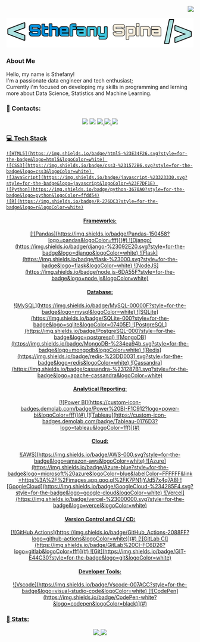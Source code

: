 <p align="right">
  <a href="https://visitorbadge.io/status?path=https%3A%2F%2Fgithub.com%2Fsthefanyspina"><img src="https://api.visitorbadge.io/api/visitors?path=https%3A%2F%2Fgithub.com%2Fsthefanyspina&style=for-the-badge&color=FFF9D0&logoColor=5AB2FF&logo=undefine"/></a>
</p>

<p align="center"><img src="https://github.com/sthefanyspina/sthefanyspina/blob/main/src/Picsart_24-05-15_14-48-19-560.png" width="600" /></p>

### About Me
<p>Hello, my name is Sthefany! </br>
I'm a passionate data engineer and tech enthusiast; </br>
Currently i'm focused on developing my skills in programming and lerning more about Data Science, Statistics and Machine Learning.<p/>

  
### 💬 Contacts:
<div align="center" >
<a href="https://www.linkedin.com/in/sthefany-spina-02bb11202" target="_blank"><img loading="lazy" src="https://img.shields.io/badge/linkedin-5AB2FF?style=for-the-badge&logoColor=FFF9D0&logo=linkedin"/></a> 
<a href = "mailto:sthefanyspina@gmail.com"><img loading="lazy" src="https://img.shields.io/badge/Gmail-5AB2FF?style=for-the-badge&logo=gmail&logoColor=FFF9D0" target="_blank"></a>
<a href="https://x.com/SSDataEng?t=K2PzUwo6HvP1jkxiXcIfyA&s=09/" target="blank"><img loading="lazy" src="https://img.shields.io/badge/X-5AB2FF?style=for-the-badge&logoColor=FFF9D0&logo=x" </a>
<a href="https://sthefanys-tech.vercel.app/" target="blank"><img loading="lazy" src="https://img.shields.io/badge/Portfolio-FF5722?style=for-the-badge&logoColor=FFF9D0&logo=x" </a>
<a href="https://dev.to/sthefanyspina" target="blank"><img loading="lazy" src="https://img.shields.io/badge/Dev.to-0A0A0A?style=for-the-badge&logoColor=FFF9D0&logo=x" </a>
</div>

### 💻 Tech Stack
    ![HTML5](https://img.shields.io/badge/html5-%23E34F26.svg?style=for-the-badge&logo=html5&logoColor=white) 
    ![CSS3](https://img.shields.io/badge/css3-%231572B6.svg?style=for-the-badge&logo=css3&logoColor=white) 
    ![JavaScript](https://img.shields.io/badge/javascript-%23323330.svg?style=for-the-badge&logo=javascript&logoColor=%23F7DF1E) 
    ![Python](https://img.shields.io/badge/python-3670A0?style=for-the-badge&logo=python&logoColor=ffdd54)
    ![R](https://img.shields.io/badge/R-276DC3?style=for-the-badge&logo=r&logoColor=white)

<div align="center" >
  <h4>Frameworks:</h4>
    [![Pandas](https://img.shields.io/badge/Pandas-150458?logo=pandas&logoColor=fff)](#)
    ![Django](https://img.shields.io/badge/django-%23092E20.svg?style=for-the-badge&logo=django&logoColor=white)
    ![Flask](https://img.shields.io/badge/flask-%23000.svg?style=for-the-badge&logo=flask&logoColor=white)
    ![NodeJS](https://img.shields.io/badge/node.js-6DA55F?style=for-the-badge&logo=node.js&logoColor=white)
</div>

<div align="center" >
  <h4>Database:</h4>
    ![MySQL](https://img.shields.io/badge/MySQL-00000F?style=for-the-badge&logo=mysql&logoColor=white)
    ![SQLite](https://img.shields.io/badge/SQLite-000?style=for-the-badge&logo=sqlite&logoColor=07405E)
    ![PostgreSQL](https://img.shields.io/badge/PostgreSQL-000?style=for-the-badge&logo=postgresql)
    ![MongoDB](https://img.shields.io/badge/MongoDB-%234ea94b.svg?style=for-the-badge&logo=mongodb&logoColor=white)
    ![Redis](https://img.shields.io/badge/redis-%23DD0031.svg?style=for-the-badge&logo=redis&logoColor=white)
    ![Cassandra](https://img.shields.io/badge/cassandra-%231287B1.svg?style=for-the-badge&logo=apache-cassandra&logoColor=white)
</div>

<div align="center" >
  <h4>Analytical Reporting:</h4>
    [![Power BI](https://custom-icon-badges.demolab.com/badge/Power%20BI-F1C912?logo=power-bi&logoColor=fff)](#)
    [![Tableau](https://custom-icon-badges.demolab.com/badge/Tableau-0176D3?logo=tableau&logoColor=fff)](#)
</div>

<div align="center" >
 <h4>Cloud:</h4>
    ![AWS](https://img.shields.io/badge/AWS-000.svg?style=for-the-badge&logo=amazon-aws&logoColor=white)
    ![Azure](https://img.shields.io/badge/Azure-blue?style=for-the-badge&logo=microsoft%20azure&logoColor=blue&labelColor=FFFFFF&link=https%3A%2F%2Fimages.app.goo.gl%2FK7PN1jYJd57x4q7A8)
    ![GoogleCloud](https://img.shields.io/badge/GoogleCloud-%234285F4.svg?style=for-the-badge&logo=google-cloud&logoColor=white)
    ![Vercel](https://img.shields.io/badge/vercel-%23000000.svg?style=for-the-badge&logo=vercel&logoColor=white)
</div>

<div align="center" >
  <h4>Version Control and CI / CD:</h4>
    [![GitHub Actions](https://img.shields.io/badge/GitHub_Actions-2088FF?logo=github-actions&logoColor=white)](#)
    [![GitLab CI](https://img.shields.io/badge/GitLab%20CI-FC6D26?logo=gitlab&logoColor=fff)](#)
    ![Git](https://img.shields.io/badge/GIT-E44C30?style=for-the-badge&logo=git&logoColor=white)
</div>

<div align="center" >
  <h4>Developer Tools:</h4>
    ![Vscode](https://img.shields.io/badge/Vscode-007ACC?style=for-the-badge&logo=visual-studio-code&logoColor=white)
    [![CodePen](https://img.shields.io/badge/CodePen-white?&logo=codepen&logoColor=black)](#)
</div>



### 🔭 Stats:
<div align="center">
  <p align="center"><img src="https://github-readme-stats.vercel.app/api/?username=sthefanyspina&style=for-the-badge&title_color=5AB2FF&text_color=41444B&bg_color=#FFFFFF&border_color=121111&show_icons=true&icon_color=5AB2FF&rank_icon=github"/>
  <img src="https://github-readme-stats.vercel.app/api/top-langs/?username=sthefanyspina&style=for-the-badge&title_color=5AB2FF&text_color=41444B&bg_color=#FFFFFF&border_color=121111&show_icons=true&icon_color=5AB2FF&rank_icon=github"/></p>
</div>

